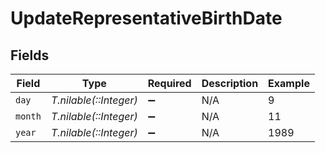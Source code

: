 # UpdateRepresentativeBirthDate


## Fields

| Field                  | Type                   | Required               | Description            | Example                |
| ---------------------- | ---------------------- | ---------------------- | ---------------------- | ---------------------- |
| `day`                  | *T.nilable(::Integer)* | :heavy_minus_sign:     | N/A                    | 9                      |
| `month`                | *T.nilable(::Integer)* | :heavy_minus_sign:     | N/A                    | 11                     |
| `year`                 | *T.nilable(::Integer)* | :heavy_minus_sign:     | N/A                    | 1989                   |
